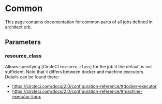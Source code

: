# Common

This page contains documentation for common parts of all jobs defined in
architect orb.

## Parameters

### resource_class

Allows specifying [CircleCI `resource_class`] for the job if the default is not
sufficient. Note that it differs between docker and machine executors. Details
can be found there:

- https://circleci.com/docs/2.0/configuration-reference/#docker-executor
- https://circleci.com/docs/2.0/configuration-reference/#machine-executor-linux

[resource_class]: https://circleci.com/docs/2.0/configuration-reference/#resource_class
